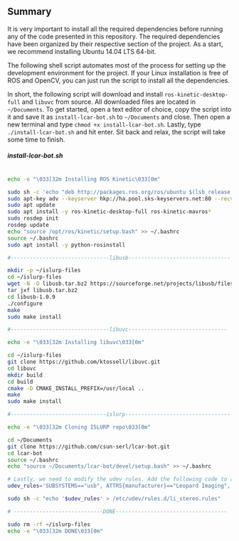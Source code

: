 ## Summary
It is very important to install all the required dependencies before running any of the code presented in this repository. The required dependencies have been organized by their respective section of the project. As a start, we recommend installing Ubuntu 14.04 LTS 64-bit.

The following shell script automates most of the process for setting up the development environment for the project. If your Linux installation is free of ROS and OpenCV, you can just run the script to install all the dependencies.

In short, the following script will download and install `ros-kinetic-desktop-full`  and `libuvc` from source. All downloaded files are located in `~/Documents`.
To get started, open a text editor of choice, copy the script into it and save it as `install-lcar-bot.sh` to `~/Documents` and close. Then open a new terminal and type `chmod +x install-lcar-bot.sh`. Lastly, type `./install-lcar-bot.sh` and hit enter. Sit back and relax, the script will take some time to finish.

##### install-lcar-bot.sh
```sh

echo -e "\033[32m Installing ROS Kinetic\033[0m"

sudo sh -c 'echo "deb http://packages.ros.org/ros/ubuntu $(lsb_release -sc) main" > /etc/apt/sources.list.d/ros-latest.list'
sudo apt-key adv --keyserver hkp://ha.pool.sks-keyservers.net:80 --recv-key 0xB01FA116
sudo apt update
sudo apt install -y ros-kinetic-desktop-full ros-kinetic-mavros*
sudo rosdep init
rosdep update
echo "source /opt/ros/kinetic/setup.bash" >> ~/.bashrc
source ~/.bashrc
sudo apt install -y python-rosinstall

#-------------------------------libusb--------------------------------

mkdir -p ~/islurp-files
cd ~/islurp-files
wget -N -O libusb.tar.bz2 https://sourceforge.net/projects/libusb/files/libusb-1.0/libusb-1.0.9/libusb-1.0.9.tar.bz2/download
tar jxf libusb.tar.bz2
cd libusb-1.0.9
./configure
make
sudo make install

#-------------------------------libuvc-------------------------------

echo -e "\033[32m Installing libuvc\033[0m"

cd ~/islurp-files
git clone https://github.com/ktossell/libuvc.git
cd libuvc
mkdir build
cd build
cmake -D CMAKE_INSTALL_PREFIX=/usr/local ..
make
sudo make install

#------------------------------islurp---------------------------------

echo -e "\033[32m Cloning ISLURP repo\033[0m"

cd ~/Documents
git clone https://github.com/csun-serl/lcar-bot.git
cd lcar-bot
source ~/.bashrc
echo "source ~/Documents/lcar-bot/devel/setup.bash" >> ~/.bashrc

# Lastly, we need to modify the udev rules. Add the following code to a new file called `LI_Stereo.rules` and save it in the `/etc/udev/rules.d` directory:
udev_rules='SUBSYSTEMS=="usb", ATTRS{manufacturer}=="Leopard Imaging", ATTRS{product}=="LI-STEREO", GROUP:="video"'

sudo sh -c "echo '$udev_rules' > /etc/udev/rules.d/li_stereo.rules"

# ----------------------------DONE-----------------------------------

sudo rm -rf ~/islurp-files
echo -e "\033[32m DONE\033[0m"

```
